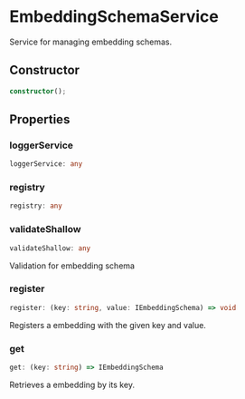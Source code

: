 # EmbeddingSchemaService

Service for managing embedding schemas.

## Constructor

```ts
constructor();
```

## Properties

### loggerService

```ts
loggerService: any
```

### registry

```ts
registry: any
```

### validateShallow

```ts
validateShallow: any
```

Validation for embedding schema

### register

```ts
register: (key: string, value: IEmbeddingSchema) => void
```

Registers a embedding with the given key and value.

### get

```ts
get: (key: string) => IEmbeddingSchema
```

Retrieves a embedding by its key.
